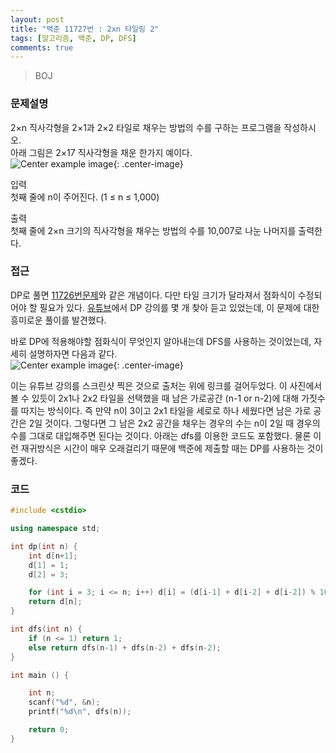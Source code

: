 ```yaml
---
layout: post
title: "백준 11727번 : 2xn 타일링 2"
tags: [알고리즘, 백준, DP, DFS]
comments: true
---
```


> BOJ  

### 문제설명  
2×n 직사각형을 2×1과 2×2 타일로 채우는 방법의 수를 구하는 프로그램을 작성하시오.  
아래 그림은 2×17 직사각형을 채운 한가지 예이다.  
![Center example image](https://user-images.githubusercontent.com/35067611/65382650-3bf67400-dd45-11e9-8e38-0413e0fd747f.png "Center"){: .center-image}  

입력  
첫째 줄에 n이 주어진다. (1 ≤ n ≤ 1,000)  

출력  
첫째 줄에 2×n 크기의 직사각형을 채우는 방법의 수를 10,007로 나눈 나머지를 출력한다.  

### 접근  
DP로 풀면 [11726번문제](https://sihyungyou.github.io/baekjoon-11726/)와 같은 개념이다. 다만 타일 크기가 달라져서 점화식이 수정되어야 할 필요가 있다. [유튜브](https://www.youtube.com/watch?v=HTgcW34AnVQ)에서 DP 강의를 몇 개 찾아 듣고 있었는데, 이 문제에 대한 흥미로운 풀이를 발견했다.  

바로 DP에 적용해야할 점화식이 무엇인지 알아내는데 DFS를 사용하는 것이었는데, 자세히 설명하자면 다음과 같다.  
![Center example image](https://user-images.githubusercontent.com/35067611/65382684-b7f0bc00-dd45-11e9-8d8d-226c6d9b1bdd.png "Center"){: .center-image}  

이는 유튜브 강의를 스크린샷 찍은 것으로 출처는 위에 링크를 걸어두었다. 이 사진에서 볼 수 있듯이 2x1나 2x2 타일을 선택했을 때 남은 가로공간 (n-1 or n-2)에 대해 가짓수를 따지는 방식이다. 즉 만약 n이 3이고 2x1 타일을 세로로 하나 세웠다면 남은 가로 공간은 2일 것이다. 그렇다면 그 남은 2x2 공간을 채우는 경우의 수는 n이 2일 때 경우의 수를 그대로 대입해주면 된다는 것이다. 아래는 dfs를 이용한 코드도 포함했다. 물론 이런 재귀방식은 시간이 매우 오래걸리기 때문에 백준에 제출할 때는 DP를 사용하는 것이 좋겠다.  


### 코드  
~~~c++
#include <cstdio>

using namespace std;

int dp(int n) {
    int d[n+1];
    d[1] = 1;
    d[2] = 3;

    for (int i = 3; i <= n; i++) d[i] = (d[i-1] + d[i-2] + d[i-2]) % 10007;
    return d[n];
}

int dfs(int n) {
    if (n <= 1) return 1;
    else return dfs(n-1) + dfs(n-2) + dfs(n-2);
}

int main () {

    int n;
    scanf("%d", &n);
    printf("%d\n", dfs(n));

    return 0;
}
~~~
